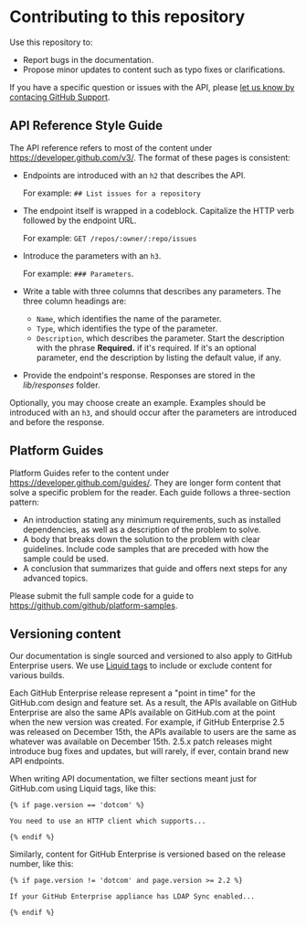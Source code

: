 # Contributing to this repository

Use this repository to:

- Report bugs in the documentation.
- Propose minor updates to content such as typo fixes or clarifications.

If you have a specific question or issues with the API, please [let us know by contacing GitHub Support](https://github.com/contact).

## API Reference Style Guide

The API reference refers to most of the content under <https://developer.github.com/v3/>. The format of these pages is consistent:

- Endpoints are introduced with an `h2` that describes the API.

   For example: `## List issues for a repository`

- The endpoint itself is wrapped in a codeblock. Capitalize the HTTP verb followed by the endpoint URL.

   For example: `GET /repos/:owner/:repo/issues`

- Introduce the parameters with an `h3`.

  For example: `### Parameters`.

- Write a table with three columns that describes any parameters. The three column headings are:
  - `Name`, which identifies the name of the parameter.
  - `Type`, which identifies the type of the parameter.
  - `Description`, which describes the parameter. Start the description with the phrase **Required.** if it's required. If it's an optional parameter, end the description by listing the default value, if any.
- Provide the endpoint's response. Responses are stored in the _lib/responses_ folder.

Optionally, you may choose create an example. Examples should be introduced with an `h3`, and should occur after the parameters are introduced and before the response.

## Platform Guides

Platform Guides refer to the content under <https://developer.github.com/guides/>. They are longer form content that solve a specific problem for the reader. Each guide follows a three-section pattern:

- An introduction stating any minimum requirements, such as installed dependencies, as well as a description of the problem to solve.
- A body that breaks down the solution to the problem with clear guidelines. Include code samples that are preceded with how the sample could be used.
- A conclusion that summarizes that guide and offers next steps for any advanced topics.

Please submit the full sample code for a guide to <https://github.com/github/platform-samples>.

## Versioning content

Our documentation is single sourced and versioned to also apply to GitHub Enterprise users. We use [Liquid tags](https://help.shopify.com/themes/liquid/basics#tags) to include or exclude content for various builds.

Each GitHub Enterprise release represent a "point in time" for the GitHub.com design and feature set. As a result, the APIs available on GitHub Enterprise are also the same APIs available on GitHub.com at the point when the new version was created. For example, if GitHub Enterprise 2.5 was released on December 15th, the APIs available to users are the same as whatever was available on December 15th. 2.5.x patch releases might introduce bug fixes and updates, but will rarely, if ever, contain brand new API endpoints.

When writing API documentation, we filter sections meant just for GitHub.com using Liquid tags, like this:

```
{% if page.version == 'dotcom' %}

You need to use an HTTP client which supports...

{% endif %}
```

Similarly, content for GitHub Enterprise is versioned based on the release number, like this:

```
{% if page.version != 'dotcom' and page.version >= 2.2 %}

If your GitHub Enterprise appliance has LDAP Sync enabled...

{% endif %}
```
